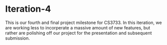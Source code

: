 # Iteration-4
This is our fourth and final project milestone for CS3733. In this iteration, we are working less to incorperate a massive amount of new features, but rather are polishing off our project for the presentation and subsequent submission.
